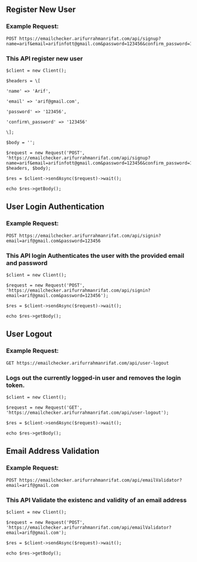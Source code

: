 ## Register New User

### Example Request:
```
POST https://emailchecker.arifurrahmanrifat.com/api/signup?name=arif&email=arifinfott@gmail.com&password=123456&confirm_password=123456
```

### This API register new user

```
$client = new Client();

$headers = \[

'name' => 'Arif',

'email' => 'arif@gmail.com',

'password' => '123456',

'confirm\_password' => '123456'

\];

$body = '';

$request = new Request('POST', 'https://emailchecker.arifurrahmanrifat.com/api/signup?name=arif&email=arifinfott@gmail.com&password=123456&confirm_password=123456', $headers, $body);

$res = $client->sendAsync($request)->wait();

echo $res->getBody();
```


## User Login Authentication

### Example Request:
```
POST https://emailchecker.arifurrahmanrifat.com/api/signin?email=arif@gmail.com&password=123456
```
### This API login Authenticates the user with the provided email and password
```
$client = new Client();

$request = new Request('POST', 'https://emailchecker.arifurrahmanrifat.com/api/signin?email=arif@gmail.com&password=123456');

$res = $client->sendAsync($request)->wait();

echo $res->getBody();
```


## User Logout

### Example Request:
```
GET https://emailchecker.arifurrahmanrifat.com/api/user-logout
```
### Logs out the currently logged-in user and removes the login token.
```
$client = new Client();

$request = new Request('GET', 'https://emailchecker.arifurrahmanrifat.com/api/user-logout');

$res = $client->sendAsync($request)->wait();

echo $res->getBody();
```


## Email Address Validation

### Example Request:
```
POST https://emailchecker.arifurrahmanrifat.com/api/emailValidator?email=arif@gmail.com

```
### This API Validate the existenc and validity of an email address
```
$client = new Client();

$request = new Request('POST', 'https://emailchecker.arifurrahmanrifat.com/api/emailValidator?email=arif@gmail.com');

$res = $client->sendAsync($request)->wait();

echo $res->getBody();
```





